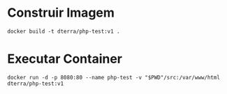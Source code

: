 # Construir Imagem
```
docker build -t dterra/php-test:v1 .
```

# Executar Container
```
docker run -d -p 8080:80 --name php-test -v "$PWD"/src:/var/www/html dterra/php-test:v1
```
